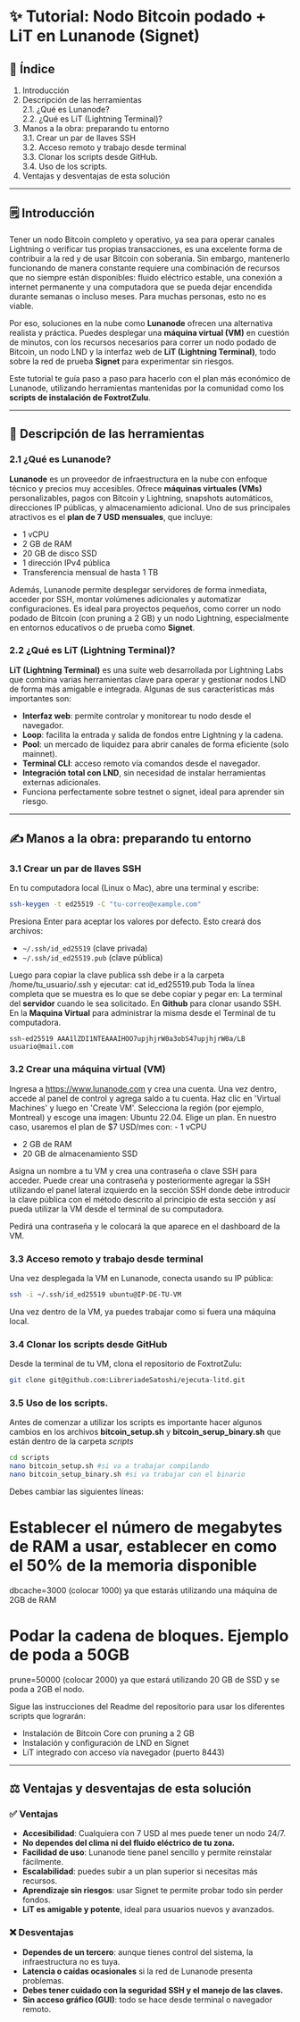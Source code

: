 # ✨ Tutorial: Nodo Bitcoin podado + LiT en Lunanode (Signet)

## 🧠 Índice

1. Introducción  
2. Descripción de las herramientas  
   2.1. ¿Qué es Lunanode?  
   2.2. ¿Qué es LiT (Lightning Terminal)?  
3. Manos a la obra: preparando tu entorno  
   3.1. Crear un par de llaves SSH  
   3.2. Acceso remoto y trabajo desde terminal  
   3.3. Clonar los scripts desde GitHub.  
   3.4. Uso de los scripts.
4. Ventajas y desventajas de esta solución

---

## 🗒️ Introducción

Tener un nodo Bitcoin completo y operativo, ya sea para operar canales Lightning o verificar tus propias transacciones, es una excelente forma de contribuir a la red y de usar Bitcoin con soberanía. Sin embargo, mantenerlo funcionando de manera constante requiere una combinación de recursos que no siempre están disponibles: fluido eléctrico estable, una conexión a internet permanente y una computadora que se pueda dejar encendida durante semanas o incluso meses. Para muchas personas, esto no es viable.

Por eso, soluciones en la nube como **Lunanode** ofrecen una alternativa realista y práctica. Puedes desplegar una **máquina virtual (VM)** en cuestión de minutos, con los recursos necesarios para correr un nodo podado de Bitcoin, un nodo LND y la interfaz web de **LiT (Lightning Terminal)**, todo sobre la red de prueba **Signet** para experimentar sin riesgos.

Este tutorial te guía paso a paso para hacerlo con el plan más económico de Lunanode, utilizando herramientas mantenidas por la comunidad como los **scripts de instalación de FoxtrotZulu**.

---

## 🔧 Descripción de las herramientas

### 2.1 ¿Qué es Lunanode?

**Lunanode** es un proveedor de infraestructura en la nube con enfoque técnico y precios muy accesibles. Ofrece **máquinas virtuales (VMs)** personalizables, pagos con Bitcoin y Lightning, snapshots automáticos, direcciones IP públicas, y almacenamiento adicional. Uno de sus principales atractivos es el **plan de 7 USD mensuales**, que incluye:

- 1 vCPU  
- 2 GB de RAM  
- 20 GB de disco SSD  
- 1 dirección IPv4 pública  
- Transferencia mensual de hasta 1 TB  

Además, Lunanode permite desplegar servidores de forma inmediata, acceder por SSH, montar volúmenes adicionales y automatizar configuraciones. Es ideal para proyectos pequeños, como correr un nodo podado de Bitcoin (con pruning a 2 GB) y un nodo Lightning, especialmente en entornos educativos o de prueba como **Signet**.

### 2.2 ¿Qué es LiT (Lightning Terminal)?

**LiT (Lightning Terminal)** es una suite web desarrollada por Lightning Labs que combina varias herramientas clave para operar y gestionar nodos LND de forma más amigable e integrada. Algunas de sus características más importantes son:

- **Interfaz web**: permite controlar y monitorear tu nodo desde el navegador.
- **Loop**: facilita la entrada y salida de fondos entre Lightning y la cadena.
- **Pool**: un mercado de liquidez para abrir canales de forma eficiente (solo mainnet).
- **Terminal CLI**: acceso remoto vía comandos desde el navegador.
- **Integración total con LND**, sin necesidad de instalar herramientas externas adicionales.
- Funciona perfectamente sobre testnet o signet, ideal para aprender sin riesgo.

---

## ✍️ Manos a la obra: preparando tu entorno

### 3.1 Crear un par de llaves SSH

En tu computadora local (Linux o Mac), abre una terminal y escribe:

```bash
ssh-keygen -t ed25519 -C "tu-correo@example.com"
````

Presiona Enter para aceptar los valores por defecto. Esto creará dos archivos:

* `~/.ssh/id_ed25519` (clave privada)
* `~/.ssh/id_ed25519.pub` (clave pública)


Luego para copiar la clave publica ssh debe ir a la carpeta /home/tu_usuario/.ssh y ejecutar:
cat id_ed25519.pub
Toda la línea completa que se muestra es lo que se debe copiar y pegar en:
La terminal del **servidor** cuando le sea solicitado.
En **Github** para clonar usando SSH.
En la **Maquina Virtual** para administrar la misma desde el Terminal de tu computadora.

 ```Ej:
ssh-ed25519 AAA1lZDI1NTEAAAIHOO7upjhjrW0a3obS47upjhjrW0a/LB usuario@mail.com
```


### 3.2 Crear una máquina virtual (VM)


Ingresa a https://www.lunanode.com y crea una cuenta. 
Una vez dentro, accede al panel de control y agrega saldo a tu cuenta.   Haz clic en 'Virtual Machines' y luego en 'Create VM'. 
Selecciona la región (por ejemplo, Montreal) y escoge una imagen: Ubuntu 22.04. 
Elige un plan. En nuestro caso, usaremos el plan de $7 USD/mes con:    - 1 vCPU    
- 2 GB de RAM
- 20 GB de almacenamiento SSD

Asigna un nombre a tu VM y crea una contraseña o clave SSH para acceder. 
Puede crear una contraseña y posteriormente agregar la  SSH utilizando el panel lateral izquierdo en la sección SSH donde debe introducir la clave pública con el método descrito al principio de esta sección y así pueda utilizar la VM desde el terminal de su computadora.

Pedirá una contraseña y le colocará la que aparece en el dashboard de la VM.

### 3.3 Acceso remoto y trabajo desde terminal

Una vez desplegada la VM en Lunanode, conecta usando su IP pública:

```bash
ssh -i ~/.ssh/id_ed25519 ubuntu@IP-DE-TU-VM
```

Una vez dentro de la VM, ya puedes trabajar como si fuera una máquina local.


### 3.4 Clonar los scripts desde GitHub

Desde la terminal de tu VM, clona el repositorio de FoxtrotZulu:

```bash
git clone git@github.com:LibreriadeSatoshi/ejecuta-litd.git
```


### 3.5 Uso de los scripts.

Antes de comenzar a utilizar los scripts es importante hacer algunos cambios en los archivos 
**bitcoin_setup.sh** y 
**bitcoin_serup_binary.sh** que están dentro de la carpeta *scripts* 

```bash
cd scripts
nano bitcoin_setup.sh #si va a trabajar compilando
nano bitcoin_setup_binary.sh #si va trabajar con el binario
```

Debes cambiar las siguientes líneas:

# Establecer el número de megabytes de RAM a usar, establecer en como el 50% de la memoria disponible
dbcache=3000 (colocar 1000) ya que estarás utilizando una máquina de 2GB de RAM

# Podar la cadena de bloques. Ejemplo de poda a 50GB 
prune=50000 (colocar 2000) ya que estará utilizando 20 GB de SSD y se poda a 2GB el nodo.

Sigue las instrucciones del Readme del repositorio para usar los diferentes scripts que lograrán:


* Instalación de Bitcoin Core con pruning a 2 GB
* Instalación y configuración de LND en Signet
* LiT integrado con acceso vía navegador (puerto 8443)

---

## ⚖️ Ventajas y desventajas de esta solución

### ✅ Ventajas

* **Accesibilidad**: Cualquiera con 7 USD al mes puede tener un nodo 24/7.
* **No dependes del clima ni del fluido eléctrico de tu zona.**
* **Facilidad de uso**: Lunanode tiene panel sencillo y permite reinstalar fácilmente.
* **Escalabilidad**: puedes subir a un plan superior si necesitas más recursos.
* **Aprendizaje sin riesgos**: usar Signet te permite probar todo sin perder fondos.
* **LiT es amigable y potente**, ideal para usuarios nuevos y avanzados.

### ❌ Desventajas

* **Dependes de un tercero**: aunque tienes control del sistema, la infraestructura no es tuya.
* **Latencia o caídas ocasionales** si la red de Lunanode presenta problemas.
* **Debes tener cuidado con la seguridad SSH y el manejo de las claves.**
* **Sin acceso gráfico (GUI)**: todo se hace desde terminal o navegador remoto.
